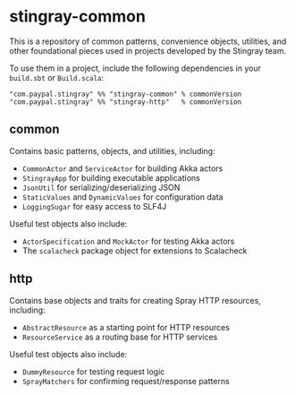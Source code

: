 stingray-common
=================

This is a repository of common patterns, convenience objects, utilities, and other foundational pieces used in
projects developed by the Stingray team.

To use them in a project, include the following dependencies in your `build.sbt` or `Build.scala`:

    "com.paypal.stingray" %% "stingray-common" % commonVersion
    "com.paypal.stingray" %% "stingray-http"   % commonVersion

## common

Contains basic patterns, objects, and utilities, including:

- `CommonActor` and `ServiceActor` for building Akka actors
- `StingrayApp` for building executable applications
- `JsonUtil` for serializing/deserializing JSON
- `StaticValues` and `DynamicValues` for configuration data
- `LoggingSugar` for easy access to SLF4J

Useful test objects also include:

- `ActorSpecification` and `MockActor` for testing Akka actors
- The `scalacheck` package object for extensions to Scalacheck

## http

Contains base objects and traits for creating Spray HTTP resources, including:

- `AbstractResource` as a starting point for HTTP resources
- `ResourceService` as a routing base for HTTP services

Useful test objects also include:

- `DummyResource` for testing request logic
- `SprayMatchers` for confirming request/response patterns
